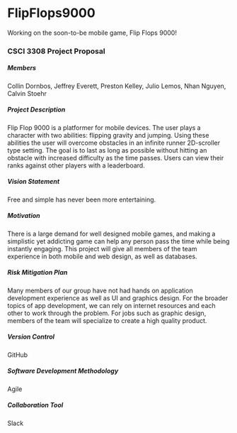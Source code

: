 # FlipFlops9000
Working on the soon-to-be mobile game, Flip Flops 9000!

### CSCI 3308 Project Proposal

##### Members
Collin Dornbos,
Jeffrey Everett,
Preston Kelley,
Julio Lemos,
Nhan Nguyen,
Calvin Stoehr

##### Project Description
Flip Flop 9000 is a platformer for mobile devices. The user plays a character with two abilities: flipping gravity and jumping. Using these abilities the user will overcome obstacles in an infinite runner 2D-scroller type setting. The goal is to last as long as possible without hitting an obstacle with increased difficulty as the time passes. Users can view their ranks against other players with a leaderboard. 


##### Vision Statement
Free and simple has never been more entertaining.

##### Motivation
There is a large demand for well designed mobile games, and making a simplistic yet addicting game can help any person pass the time while being instantly engaging. This project will give all members of the team experience in both mobile and web design, as well as databases.

##### Risk Mitigation Plan
Many members of our group have not had hands on application development experience as well as UI and graphics design. For the broader topics of app development, we can rely on internet resources and each other to work through the problem. For jobs such as graphic design, members of the team will specialize to create a high quality product.

##### Version Control
GitHub



##### Software Development Methodology
Agile



##### Collaboration Tool
Slack
